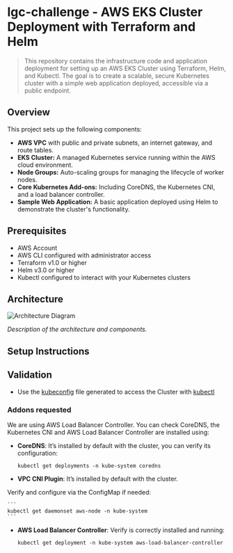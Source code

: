 # lgc-challenge - AWS EKS Cluster Deployment with Terraform and Helm

> This repository contains the infrastructure code and application deployment for setting up an AWS EKS Cluster using Terraform, Helm, and Kubectl. The goal is to create a scalable, secure Kubernetes cluster with a simple web application deployed, accessible via a public endpoint.

## Overview

This project sets up the following components:
- **AWS VPC** with public and private subnets, an internet gateway, and route tables.
- **EKS Cluster:** A managed Kubernetes service running within the AWS cloud environment.
- **Node Groups:** Auto-scaling groups for managing the lifecycle of worker nodes.
- **Core Kubernetes Add-ons:** Including CoreDNS, the Kubernetes CNI, and a load balancer controller.
- **Sample Web Application:** A basic application deployed using Helm to demonstrate the cluster's functionality.

## Prerequisites

- AWS Account
- AWS CLI configured with administrator access
- Terraform v1.0 or higher
- Helm v3.0 or higher
- Kubectl configured to interact with your Kubernetes clusters

## Architecture

![Architecture Diagram](docs/diagram.png)

_Description of the architecture and components._

## Setup Instructions

## Validation

- Use the [kubeconfig](./kubeconfig.yaml) file generated to access the Cluster with [kubectl]()

### Addons requested

We are using AWS Load Balancer Controller.
You can check CoreDNS, the Kubernetes CNI and AWS Load Balancer Controller are installed using:

- **CoreDNS**: It’s installed by default with the cluster,  you can verify its configuration:
    
    ```
    kubectl get deployments -n kube-system coredns
    ```
    
- **VPC CNI Plugin**:  It’s installed by default with the cluster. 

Verify and configure via the ConfigMap if needed:
    
    ```
    kubectl get daemonset aws-node -n kube-system
    ```
    
- **AWS Load Balancer Controller**: Verify is correctly installed and running:
    
    ```
    kubectl get deployment -n kube-system aws-load-balancer-controller
    ```